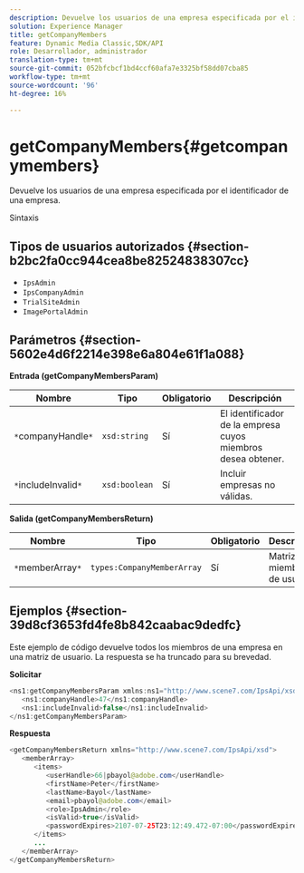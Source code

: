 ```yaml
---
description: Devuelve los usuarios de una empresa especificada por el identificador de una empresa.
solution: Experience Manager
title: getCompanyMembers
feature: Dynamic Media Classic,SDK/API
role: Desarrollador, administrador
translation-type: tm+mt
source-git-commit: 052bfcbcf1bd4ccf60afa7e3325bf58dd07cba85
workflow-type: tm+mt
source-wordcount: '96'
ht-degree: 16%

---
```



# getCompanyMembers{#getcompanymembers}

Devuelve los usuarios de una empresa especificada por el identificador de una empresa.

Sintaxis

## Tipos de usuarios autorizados {#section-b2bc2fa0cc944cea8be82524838307cc}

* `IpsAdmin`
* `IpsCompanyAdmin`
* `TrialSiteAdmin`
* `ImagePortalAdmin`

## Parámetros {#section-5602e4d6f2214e398e6a804e61f1a088}

**Entrada (getCompanyMembersParam)**

| Nombre | Tipo | Obligatorio | Descripción |
|---|---|---|---|
| `*`companyHandle`*` | `xsd:string` | Sí | El identificador de la empresa cuyos miembros desea obtener. |
| `*`includeInvalid`*` | `xsd:boolean` | Sí | Incluir empresas no válidas. |

**Salida (getCompanyMembersReturn)**

| Nombre | Tipo | Obligatorio | Descripción |
|---|---|---|---|
| `*`memberArray`*` | `types:CompanyMemberArray` | Sí | Matriz de miembros de usuario. |

## Ejemplos {#section-39d8cf3653fd4fe8b842caabac9dedfc}

Este ejemplo de código devuelve todos los miembros de una empresa en una matriz de usuario. La respuesta se ha truncado para su brevedad.

**Solicitar**

```java
<ns1:getCompanyMembersParam xmlns:ns1="http://www.scene7.com/IpsApi/xsd">
   <ns1:companyHandle>47</ns1:companyHandle>
   <ns1:includeInvalid>false</ns1:includeInvalid>
</ns1:getCompanyMembersParam>
```

**Respuesta**

```java
<getCompanyMembersReturn xmlns="http://www.scene7.com/IpsApi/xsd">
   <memberArray>
      <items>
         <userHandle>66|pbayol@adobe.com</userHandle>
         <firstName>Peter</firstName>
         <lastName>Bayol</lastName>
         <email>pbayol@adobe.com</email>
         <role>IpsAdmin</role>
         <isValid>true</isValid>
         <passwordExpires>2107-07-25T23:12:49.472-07:00</passwordExpires>
      </items>
      ...
   </memberArray>
</getCompanyMembersReturn>
```

